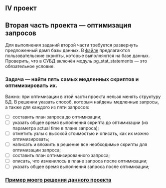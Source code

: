 ## IV проект
## Вторая часть проекта — оптимизация запросов
Для выполнения заданий второй части требуется развернуть предложенный дамп базы данных.
В [файле](https://github.com/SayJustOnlyMe/portfolio/blob/main/SQL/Yandex%20Workshop/SQL%20for%20development/Module%204/user_scripts.sql) предлагаются пользовательские скрипты, которые выполняются на базе данных. 
Проверить, что в СУБД включён модуль pg_stat_statements — это обязательное условие.

### Задача — найти пять самых медленных скриптов и оптимизировать их. 
Важно: при оптимизации в этой части проекта нельзя менять структуру БД.
В решении указать способ, которым найдены медленные запросы, а также для каждого из пяти запросов:
  
- [ ] составить план запроса до оптимизации;
- [ ] указать общее время выполнения скрипта до оптимизации (из параметра actual time в плане запроса);
- [ ] отметить узлы с высокой стоимостью и описать, как их можно оптимизировать;
- [ ] написать и вложить в решение все необходимые скрипты для оптимизации запроса;
- [ ] составить план оптимизированного запроса;
- [ ] описать, что изменилось в плане запроса после оптимизации;
- [ ] указать общее время выполнения запроса после оптимизации;
 ### [Пример моего решения данного проекта](https://github.com/SayJustOnlyMe/portfolio/blob/main/SQL/Yandex%20Workshop/SQL%20for%20development/Module%204/queries_2.sql)
